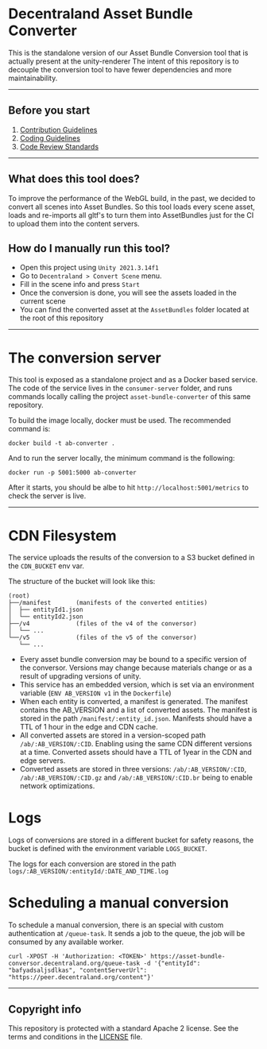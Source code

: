 
# Decentraland Asset Bundle Converter

This is the standalone version of our Asset Bundle Conversion tool that is actually present at the unity-renderer
The intent of this repository is to decouple the conversion tool to have fewer dependencies and more maintainability.

--- 

## Before you start

1. [Contribution Guidelines](.github/CONTRIBUTING.md)
2. [Coding Guidelines](docs/style-guidelines.md)
3. [Code Review Standards](docs/code-review-standards.md)

---

## What does this tool does?

To improve the performance of the WebGL build, in the past, we decided to convert all scenes into Asset Bundles.
So this tool loads every scene asset, loads and re-imports all gltf's to turn them into AssetBundles just for the CI to upload them into the content servers.

## How do I manually run this tool?

- Open this project using `Unity 2021.3.14f1`
- Go to `Decentraland > Convert Scene` menu.
- Fill in the scene info and press `Start`
- Once the conversion is done, you will see the assets loaded in the current scene
- You can find the converted asset at the `AssetBundles` folder located at the root of this repository

---

# The conversion server

This tool is exposed as a standalone project and as a Docker based service. The code of the service lives in the `consumer-server` folder, and runs commands locally calling the project `asset-bundle-converter` of this same repository.

To build the image locally, docker must be used. The recommended command is:

```
docker build -t ab-converter .
```

And to run the server locally, the minimum command is the following:

```
docker run -p 5001:5000 ab-converter
```

After it starts, you should be albe to hit `http://localhost:5001/metrics` to check the server is live.

---

# CDN Filesystem

The service uploads the results of the conversion to a S3 bucket defined in the `CDN_BUCKET` env var.

The structure of the bucket will look like this:

```
(root)
├──/manifest       (manifests of the converted entities)
│  ├── entityId1.json
│  └── entityId2.json
├──/v4             (files of the v4 of the conversor)
│  └── ... 
└──/v5             (files of the v5 of the conversor)
   └── ... 
```

- Every asset bundle conversion may be bound to a specific version of the conversor. Versions may change because materials change or as a result of upgrading versions of unity.
- This service has an embedded version, which is set via an environment variable (`ENV AB_VERSION v1` in the `Dockerfile`)
- When each entity is converted, a manifest is generated. The manifest contains the AB_VERSION and a list of converted assets. The manifest is stored in the path `/manifest/:entity_id.json`. Manifests should have a TTL of 1 hour in the edge and CDN cache.
- All converted assets are stored in a version-scoped path `/ab/:AB_VERSION/:CID`. Enabling using the same CDN different versions at a time. Converted assets should have a TTL of 1year in the CDN and edge servers.
- Converted assets are stored in three versions: `/ab/:AB_VERSION/:CID`, `/ab/:AB_VERSION/:CID.gz` and `/ab/:AB_VERSION/:CID.br` being to enable network optimizations.

# Logs

Logs of conversions are stored in a different bucket for safety reasons, the bucket is defined with the environment variable `LOGS_BUCKET`.

The logs for each conversion are stored in the path `logs/:AB_VERSION/:entityId/:DATE_AND_TIME.log`

# Scheduling a manual conversion

To schedule a manual conversion, there is an special with custom authentication at `/queue-task`. It sends a job to the queue, the job will be consumed by any available worker.

```
curl -XPOST -H 'Authorization: <TOKEN>' https://asset-bundle-conversor.decentraland.org/queue-task -d '{"entityId": "bafyadsaljsdlkas", "contentServerUrl": "https://peer.decentraland.org/content"}'  
```

---

## Copyright info

This repository is protected with a standard Apache 2 license. See the terms and conditions in
the [LICENSE](https://github.com/decentraland/unity-renderer/blob/master/LICENSE) file.



